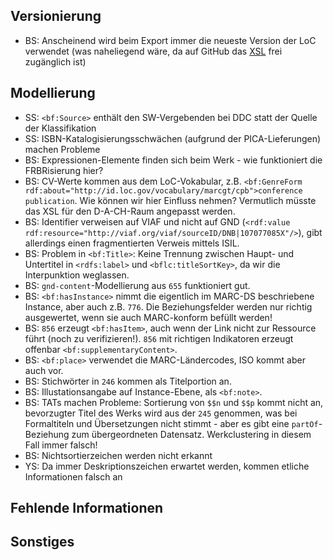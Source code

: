 ## Versionierung
- BS: Anscheinend wird beim Export immer die neueste Version der LoC verwendet (was naheliegend wäre, da auf GitHub das [XSL](https://github.com/lcnetdev/marc2bibframe2/blob/master/xsl/marc2bibframe2.xsl) frei zugänglich ist)
## Modellierung
- SS: `<bf:Source>` enthält den SW-Vergebenden bei DDC statt der Quelle der Klassifikation
- SS: ISBN-Katalogisierungsschwächen (aufgrund der PICA-Lieferungen) machen Probleme
- BS: Expressionen-Elemente finden sich beim Werk - wie funktioniert die FRBRisierung hier?
- BS: CV-Werte kommen aus dem LoC-Vokabular, z.B. `<bf:GenreForm rdf:about="http://id.loc.gov/vocabulary/marcgt/cpb">conference publication`. Wie können wir hier Einfluss nehmen? Vermutlich müsste das XSL für den D-A-CH-Raum angepasst werden.
- BS: Identifier verweisen auf VIAF und nicht auf GND (`<rdf:value rdf:resource="http://viaf.org/viaf/sourceID/DNB|107077085X"/>`), gibt allerdings einen fragmentierten Verweis mittels ISIL.
- BS: Problem in `<bf:Title>`: Keine Trennung zwischen Haupt- und Untertitel in `<rdfs:label>` und `<bflc:titleSortKey>`, da wir die Interpunktion weglassen.
- BS: `gnd-content`-Modellierung aus `655` funktioniert gut.
- BS: `<bf:hasInstance>` nimmt die eigentlich im MARC-DS beschriebene Instance, aber auch z.B. `776`. Die Beziehungsfelder werden nur richtig ausgewertet, wenn sie auch MARC-konform befüllt werden!
- BS: `856` erzeugt `<bf:hasItem>`, auch wenn der Link nicht zur Ressource führt (noch zu verifizieren!). `856` mit richtigen Indikatoren erzeugt offenbar `<bf:supplementaryContent>`.
- BS: `<bf:place>` verwendet die MARC-Ländercodes, ISO kommt aber auch vor.
- BS: Stichwörter in `246` kommen als Titelportion an.
- BS: Illustationsangabe auf Instance-Ebene, als `<bf:note>`.
- BS: TATs machen Probleme: Sortierung von `$$n` und `$$p` kommt nicht an, bevorzugter Titel des Werks wird aus der `245` genommen, was bei Formaltiteln und Übersetzungen nicht stimmt - aber es gibt eine `partOf`-Beziehung zum übergeordneten Datensatz. Werkclustering in diesem Fall immer falsch!
- BS: Nichtsortierzeichen werden nicht erkannt
- YS: Da immer Deskriptionszeichen erwartet werden, kommen etliche Informationen falsch an
## Fehlende Informationen
## Sonstiges

